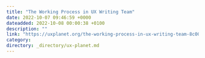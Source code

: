 ```yaml
---
title: "The Working Process in UX Writing Team"
date: 2022-10-07 09:46:59 +0000
dateadded: 2022-10-08 00:00:38 +0100
description: ""
link: "https://uxplanet.org/the-working-process-in-ux-writing-team-8c00b0dc9825?source=rss----819cc2aaeee0---4"
category:
directory: _directory/ux-planet.md
---
```

